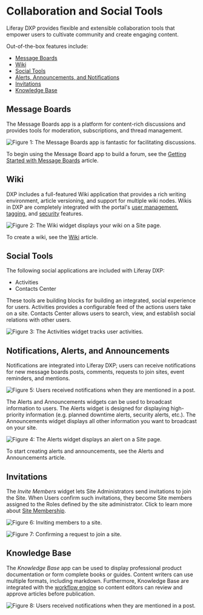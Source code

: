 # Collaboration and Social Tools

Liferay DXP provides flexible and extensible collaboration tools that empower users to cultivate community and create engaging content.

Out-of-the-box features include:

* [Message Boards](#message-boards)
* [Wiki](#wiki)
* [Social Tools](#social-tools)
* [Alerts, Announcements, and Notifications](#alerts-announcements-and-notifications)
* [Invitations](#invitations)
* [Knowledge Base](#knowledge-base)

## Message Boards

The Message Boards app is a platform for content-rich discussions and provides tools for moderation, subscriptions, and thread management.

![Figure 1: The Message Boards app is fantastic for facilitating discussions.](./collaboration-overview/images/01.png)

To begin using the Message Board app to build a forum, see the [Getting Started with Message Boards](./02-message-boards/01-getting-started-with-message-boards.md) article.

## Wiki

DXP includes a full-featured Wiki application that provides a rich writing environment, article versioning, and support for multiple wiki nodes. Wikis in DXP are completely integrated with the portal's [user management](https://help.liferay.com/hc/articles/360029131931-Introduction-to-Managing-Users), [tagging](https://help.liferay.com/hc/articles/360028820472-Tagging-Content), and [security](https://help.liferay.com/hc/articles/360028711192-Introduction-to-Securing-Liferay-DXP) features.

![Figure 2: The Wiki widget displays your wiki on a Site page.](./collaboration-overview/images/02.png)

To create a wiki, see the [Wiki](https://help.liferay.com/hc/articles/360028720912-Working-Together-with-the-Wiki) article.

## Social Tools

The following social applications are included with Liferay DXP:

* Activities
* Contacts Center

These tools are building blocks for building an integrated, social experience for users. Activities provides a configurable feed of the actions users take on a site. Contacts Center allows users to search, view, and establish social relations with other users.

![Figure 3: The Activities widget tracks user activities.](./collaboration-overview/images/03.png)

## Notifications, Alerts, and Announcements

Notifications are integrated into Liferay DXP; users can receive notifications for new message boards posts, comments, requests to join sites, event reminders, and mentions.

![Figure 5: Users received notifications when they are mentioned in a post.](./collaboration-overview/images/05.png)

The Alerts and Announcements widgets can be used to broadcast information to users. The Alerts widget is designed for displaying high-priority information (e.g. planned downtime alerts, security alerts, etc.). The Announcements widget displays all other information you want to broadcast on your site.

![Figure 4: The Alerts widget displays an alert on a Site page.](./collaboration-overview/images/04.png)

To start creating alerts and announcements, see the Alerts and Announcements article.

## Invitations

The _Invite Members_ widget lets Site Administrators send invitations to join the Site. When Users confirm such invitations, they become Site members assigned to the Roles defined by the site administrator. Click to learn more about [Site Membership](../site-building/01-building-sites/05-adding-members-to-sites.md).

![Figure 6: Inviting members to a site.](./collaboration-overview/images/06.png)

![Figure 7: Confirming a request to join a site.](./collaboration-overview/images/07.png)

## Knowledge Base

The _Knowledge Base_ app can be used to display professional product documentation or form complete books or guides. Content writers can use multiple formats, including markdown. Furthermore, Knowledge Base are integrated with the [workflow engine](https://help.liferay.com/hc/articles/360028721732-Introduction-to-Workflow) so content editors can review and approve articles before publication.

![Figure 8: Users received notifications when they are mentioned in a post.](./collaboration-overview/images/08.png)
